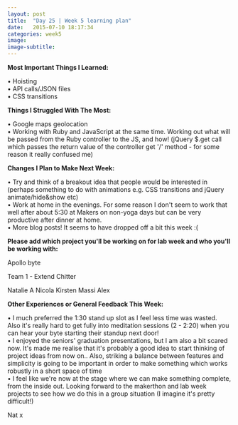 ```yaml
---
layout: post
title:  "Day 25 | Week 5 learning plan"
date:   2015-07-10 18:17:34
categories: week5
image: 
image-subtitle: 
---
```


**Most Important Things I Learned:**

&bull; Hoisting<br>
&bull; API calls/JSON files<br>
&bull; CSS transitions<br>

**Things I Struggled With The Most:**

&bull; Google maps geolocation <br>
&bull; Working with Ruby and JavaScript at the same time. Working out what will be passed from the Ruby controller to the JS, and how! (jQuery $.get call which passes the return value of the controller get '/' method - for some reason it really confused me)


**Changes I Plan to Make Next Week:**

&bull; Try and think of a breakout idea that people would be interested in (perhaps something to do with animations e.g. CSS transitions and jQuery animate/hide&show etc)<br>
&bull; Work at home in the evenings. For some reason I don't seem to work that well after about 5:30 at Makers on non-yoga days but can be very productive after dinner at home.<br>
&bull; More blog posts! It seems to have dropped off a bit this week :(<br>


**Please add which project you'll be working on for lab week and who you'll be working with:**

Apollo byte

Team 1 - Extend Chitter

Natalie A
Nicola
Kirsten
Massi
Alex

**Other Experiences or General Feedback This Week:**

&bull; I much preferred the 1:30 stand up slot as I feel less time was wasted. Also it's really hard to get fully into meditation sessions (2 - 2:20) when you can hear your byte starting their standup next door!<br>
&bull; I enjoyed the seniors' graduation presentations, but I am also a bit scared now. It's made me realise that it's probably a good idea to start thinking of project ideas from now on.. Also, striking a balance between features and simplicity is going to be important in order to make something which works robustly in a short space of time<br>
&bull; I feel like we're now at the stage where we can make something complete, from the inside out. Looking forward to the makerthon and lab week projects to see how we do this in a group situation (I imagine it's pretty difficult!)

Nat x
